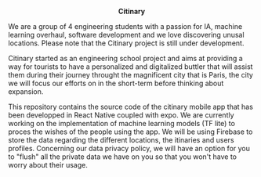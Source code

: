 <p align="center">
    <b>Citinary </b>
</p>

We are a group of 4 engineering students with a passion for IA, machine learning overhaul, software development and we love discovering unusal locations. Please note that the Citinary project is still under development.

Citinary started as an engineering school project and aims at providing a way for tourists to have a personalized and digitalized buttler that will assist them during their journey throught the magnificent city that is Paris, the city we will focus our efforts on in the short-term before thinking about expansion.

This repository contains the source code of the citinary mobile app that has been developped in React Native coupled with expo. We are currently working on the implementation of machine learning models (TF lite) to proces the wishes of the people using the app. We will be using Firebase to store the data regarding the different locations, the itinaries and users profiles. Concerning our data privacy policy, we will have an option for you to "flush" all the private data we have on you so that you won't have to worry about their usage.
